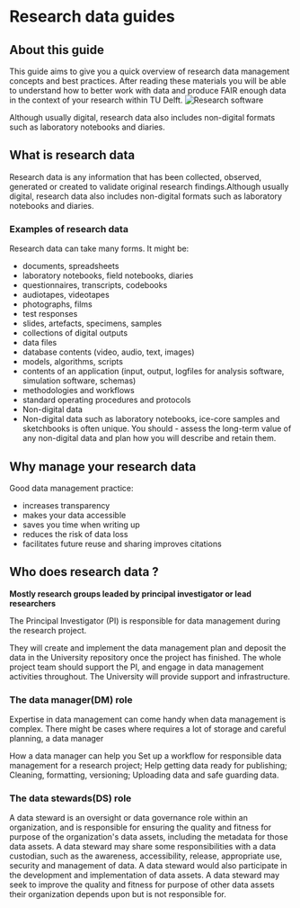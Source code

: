 # Research data guides
## About this guide
This guide aims to give you a quick overview of research data management concepts and best practices. After reading these materials you will be able to understand how to better work with data and produce FAIR enough data in the context of your research within TU Delft.
![Research software](../img/rd_intro.jpg) 


Although usually digital, research data also includes non-digital formats such as laboratory notebooks and diaries.
## What is research data 
Research data is any information that has been collected, observed, generated or created to validate original research findings.Although usually digital, research data also includes non-digital formats such as laboratory notebooks and diaries.

### Examples of research data
Research data can take many forms. It might be:
- documents, spreadsheets
- laboratory notebooks, field notebooks, diaries
- questionnaires, transcripts, codebooks
- audiotapes, videotapes
- photographs, films
- test responses
- slides, artefacts, specimens, samples
- collections of digital outputs
- data files
- database contents (video, audio, text, images)
- models, algorithms, scripts
- contents of an application (input, output, logfiles for analysis software, simulation software, schemas)
- methodologies and workflows
- standard operating procedures and protocols
- Non-digital data
- Non-digital data such as laboratory notebooks, ice-core samples and sketchbooks is often unique. You should - assess the long-term value of any non-digital data and plan how you will describe and retain them.

## Why manage your research data
Good data management practice:
- increases transparency
- makes your data accessible
- saves you time when writing up
- reduces the risk of data loss
- facilitates future reuse and sharing improves citations

## Who does research data ?
**Mostly research groups leaded by principal investigator or lead researchers**

The Principal Investigator (PI) is responsible for data management during the research project. 

They will create and implement the data management plan and deposit the data in the University repository once the project has finished. The whole project team should support the PI, and engage in data management activities throughout. The University will provide support and infrastructure.

### The data manager(DM) role
Expertise in data management can come handy when data management is complex. There might be cases where requires a lot of storage and careful planning, a data manager  
 

How a data manager can help you
Set up a workflow for responsible data management for a research project;
Help getting data ready for publishing;
Cleaning, formatting, versioning;
Uploading data and safe guarding data.

### The data stewards(DS) role
A data steward is an oversight or data governance role within an organization, and is responsible for ensuring the quality and fitness for purpose of the organization's data assets, including the metadata for those data assets. A data steward may share some responsibilities with a data custodian, such as the awareness, accessibility, release, appropriate use, security and management of data. A data steward would also participate in the development and implementation of data assets. A data steward may seek to improve the quality and fitness for purpose of other data assets their organization depends upon but is not responsible for.